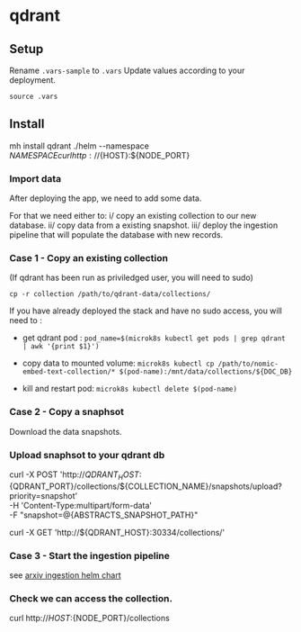 # qdrant

## Setup

Rename `.vars-sample` to `.vars`
Update values according to your deployment.

`source .vars`


## Install

mh install qdrant ./helm  --namespace ${NAMESPACE}
curl http://${HOST}:${NODE_PORT}


### Import data

After deploying the app, we need to add some data.

For that we need either to:
i/ copy an existing collection to our new database.
ii/ copy data from a existing snapshot.
iii/ deploy the ingestion pipeline that will populate the database with new records.


### Case 1 - Copy an existing collection


(If qdrant has been run as priviledged user, you will
need to sudo)

`cp -r collection /path/to/qdrant-data/collections/`

If you have already deployed the stack and have no sudo access, you will need to :

- get qdrant pod :
    `pod_name=$(microk8s kubectl get pods | grep qdrant | awk '{print $1}')`
- copy data to mounted volume:
    `microk8s kubectl cp /path/to/nomic-embed-text-collection/* $(pod-name):/mnt/data/collections/${DOC_DB}`

- kill and restart pod:
    `microk8s kubectl delete $(pod-name)`

### Case 2 - Copy a snaphsot

Download the data snapshots.

### Upload snaphsot to your qdrant db

curl -X POST 'http://${QDRANT_HOST}:${QDRANT_PORT}/collections/${COLLECTION_NAME}/snapshots/upload?priority=snapshot' \
    -H 'Content-Type:multipart/form-data' \
    -F "snapshot=@{ABSTRACTS_SNAPSHOT_PATH}"

curl -X GET 'http://${QDRANT_HOST}:30334/collections/'



### Case 3 - Start the ingestion pipeline
 
 see [arxiv ingestion helm chart](../arxiv-ingestion-job-chart)


### Check we can access the collection.

curl http://${HOST}:${NODE_PORT}/collections